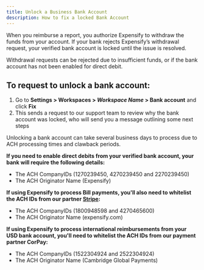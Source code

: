 ```yaml
---
title: Unlock a Business Bank Account
description: How to fix a locked Bank Account
---
```

<div id="new-expensify" markdown="1">

When you reimburse a report, you authorize Expensify to withdraw the funds from your account. If your bank rejects Expensify’s withdrawal request, your verified bank account is locked until the issue is resolved.

Withdrawal requests can be rejected due to insufficient funds, or if the bank account has not been enabled for direct debit.

## To request to unlock a bank account:
1. Go to **Settings > Workspaces > _Workspace Name_ > Bank account** and click **Fix**
2. This sends a request to our support team to review why the bank account was locked, who will send you a message outlining some next steps

Unlocking a bank account can take several business days to process due to ACH processing times and clawback periods.

**If you need to enable direct debits from your verified bank account, your bank will require the following details:**
- The ACH CompanyIDs (1270239450, 4270239450 and 2270239450) 
- The ACH Originator Name (Expensify)

**If using Expensify to process Bill payments, you'll also need to whitelist the ACH IDs from our partner [Stripe](https://support.stripe.com/questions/ach-direct-debit-company-ids-for-stripe?):**
- The ACH CompanyIDs (1800948598 and 4270465600)
- The ACH Originator Name (expensify.com)

**If using Expensify to process international reimbursements from your USD bank account, you'll need to whitelist the ACH IDs from our payment partner CorPay:**
- The ACH CompanyIDs (1522304924 and 2522304924)
- The ACH Originator Name (Cambridge Global Payments)

</div>
